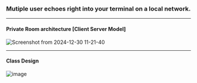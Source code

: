 ### Mutiple user echoes right into your terminal on a local network.
---
#### Private Room architecture [Client Server Model]
![Screenshot from 2024-12-30 11-21-40](https://github.com/user-attachments/assets/89aff781-6e52-4034-9ef6-11afbcbd3fd2)

---
#### Class Design
![image](https://github.com/user-attachments/assets/cd11c811-7ce4-4772-bb3a-26848bf6f3fc)

